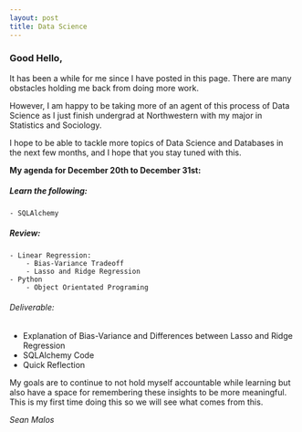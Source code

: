 ```yaml
---
layout: post
title: Data Science
---
```


### Good Hello,

It has been a while for me since I have posted in this page. There are many obstacles holding me back from doing more work. 

However, I am happy to be taking more of an agent of this process of Data Science as I just finish undergrad at Northwestern with my major in Statistics and Sociology.

I hope to be able to tackle more topics of Data Science and Databases in the next few months, and I hope that you stay tuned with this.

**My agenda for December 20th to December 31st:**
##### Learn the following:
	- SQLAlchemy

##### Review:
	- Linear Regression:
		- Bias-Variance Tradeoff
		- Lasso and Ridge Regression
	- Python 
		- Object Orientated Programing
		
		
###### Deliverable:
- Explanation of Bias-Variance and Differences between Lasso and Ridge Regression
- SQLAlchemy Code
- Quick Reflection

My goals are to continue to not hold myself accountable while learning but also have a space for remembering these insights to be more meaningful. This is my first time doing this so we will see what comes from this.

*Sean Malos*
